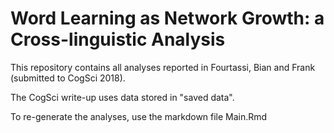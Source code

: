 # Word Learning as Network Growth: a Cross-linguistic Analysis
This repository contains all analyses reported in Fourtassi, Bian and Frank (submitted to CogSci 2018).

The CogSci write-up uses data stored in "saved data".

To re-generate the analyses, use the markdown file Main.Rmd
